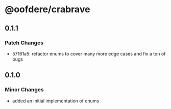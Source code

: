# @oofdere/crabrave

## 0.1.1

### Patch Changes

- 57161a5: refactor enums to cover many more edge cases and fix a ton of bugs

## 0.1.0

### Minor Changes

- added an initial implementation of enums
